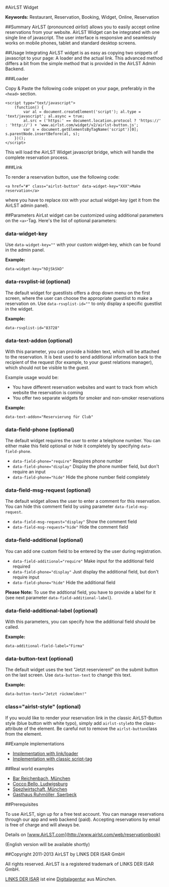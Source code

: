 #AirLST Widget

__Keywords:__ Restaurant, Reservation, Booking, Widget, Online, Reservation

##Summary
AirLST (pronounced *airlist*) allows you to easily accept online reservations from your website. AirLST Widget can be integrated with one single line of javascript. The user interface is responsive and seamlessly works on mobile phones, tablet and standard desktop screens.

##Usage
Integrating AirLST widget is as easy as copying two snippets of javascript to your page: A loader and the actual link. This advanced method differs a bit from the simple method that is provided in the AirLST Admin Backend.

###Loader

Copy & Paste the following code snippet on your page, preferably in the ``<head>`` section.

	<script type="text/javascript">
		(function() {
			var al = document.createElement('script'); al.type = 'text/javascript'; al.async = true;
			al.src = ('https:' == document.location.protocol ? 'https://' : 'http://') + 'www.airlst.com/widget/v2/airlst-button.js';
			var s = document.getElementsByTagName('script')[0]; s.parentNode.insertBefore(al, s);
		})();
	</script>

This will load the AirLST Widget javascript bridge, which will handle the complete reservation process.

###Link

To render a reservation button, use the following code:

	<a href="#" class="airlst-button" data-widget-key="XXX">Make reservation</a>
	
where you have to replace ```XXX``` with your actual widget-key (get it from the AirLST admin panel).

##Parameters
AirLst widget can be customized using additional parameters on the ``<a>``-Tag. Here's the list of optional parameters:

### data-widget-key
Use ```data-widget-key=""``` with your custom widget-key, which can be found in the admin panel.

**Example:**

	data-widget-key="hDjSkSkD"

### data-rsvplist-id (optional)
The default widget for guestlists offers a drop down menu on the first screen, where the user can choose the appropriate guestlist to make a reservation on. Use ```data-rsvplist-id=""``` to only display a specific guestlist in the widget. 

**Example:**

	data-rsvplist-id="83728"

### data-text-addon (optional)
With this parameter, you can provide a hidden text, which will be attached to the reservation. It is best used to send additional information back to the recipient of the request (for example, to your guest relations manager), which should not be visible to the guest.

Example usage would be:
- You have different reservation websites and want to track from which website the reservation is coming
- You offer two separate widgets for smoker and non-smoker reservations

**Example:**

	data-text-addon="Reservierung für Club"


### data-field-phone (optional)
The default widget requires the user to enter a telephone number. You can either make this field optional or hide it completely by specifying ```data-field-phone```.

* ```data-field-phone="require"``` Requires phone number
* ```data-field-phone="display"``` Display the phone number field, but don't require an input
* ```data-field-phone="hide"``` Hide the phone number field completely

### data-field-msg-request (optional)
The default widget allows the user to enter a comment for this reservation. You can hide this comment field by using parameter ```data-field-msg-request```.

* ```data-field-msg-request="display"``` Show the comment field
* ```data-field-msg-request="hide"``` Hide the comment field

### data-field-additional (optional)
You can add one custom field to be entered by the user during registration.

* ```data-field-additional="require"``` Make input for the additional field required
* ```data-field-phone="display"``` Just display the additional field, but don't require input
* ```data-field-phone="hide"``` Hide the additional field

**Please Note:** To use the addtional field, you have to provide a label for it (see next parameter ```data-field-additional-label```).

### data-field-additional-label (optional)
With this parameters, you can specify how the additional field should be called.

**Example:**

	data-additional-field-label="Firma"


### data-button-text (optional)
The default widget uses the text "Jetzt reservieren!" on the submit button on the last screen. Use ```data-button-text``` to change this text.

**Example:**

	data-button-text="Jetzt rückmelden!"
	
### class="airlst-style" (optional)
If you would like to render your reservation link in the classic AirLST-Button style (blue button with white typo), simply add ```airlst-style```to the class-attribute of the element. Be careful not to remove the ```airlst-button```class from the element.

##Example implementations
* [Implementation with link/loader](example-with-loader.html)
* [Implementation with classic script-tag](example-with-script-tag.html)

##Real world examples

* [Bar Reichenbach, München](http://www.bar-reichenbach.de)
* [Cocco Bello, Ludwigsburg](http://www.cocco-bello.de)
* [Spezlwirtschaft, München](http://www.spezlwirtschaft.me)
* [Gasthaus Ruhmöller, Saerbeck](http://www.ruhmoeller.com)

##Prerequisites

To use AirLST, sign up for a free test account. You can manage reservations through our app and web backend (paid). Accepting reservations by email is free of charge and will always be.

Details on [www.AirLST.com](http://www.airlst.com/web/reservationbook)

(English version will be available shortly)

##Copyright
2011-2013 AirLST by LINKS DER ISAR GmbH

All rights reserved. AirLST is a registered trademark of LINKS DER ISAR GmbH.

[LINKS DER ISAR](http://www.linksderisar.com) ist eine [Digitalagentur](http://www.linksderisar.com) aus München.